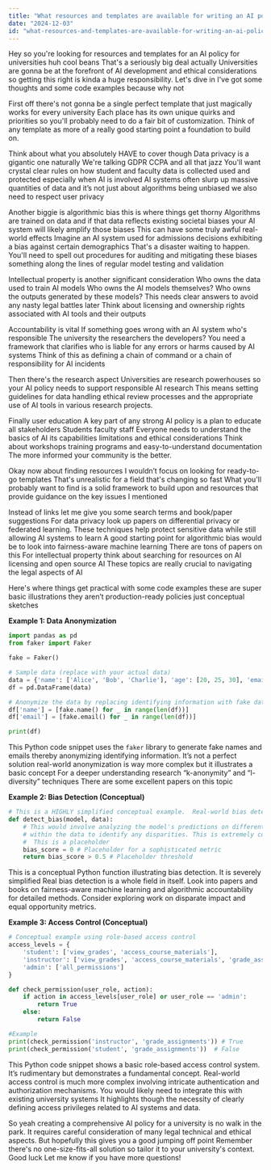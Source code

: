 ```yaml
---
title: "What resources and templates are available for writing an AI policy for universities?"
date: "2024-12-03"
id: "what-resources-and-templates-are-available-for-writing-an-ai-policy-for-universities"
---
```


Hey so you're looking for resources and templates for an AI policy for universities huh cool beans  That's a seriously big deal actually  Universities are gonna be at the forefront of AI development and ethical considerations so getting this right is kinda a huge responsibility.  Let's dive in  I've got some thoughts  and some code examples because why not

First off there's not gonna be a single perfect template that just magically works for every university  Each place has its own unique quirks and priorities so you'll probably need to do a fair bit of customization.  Think of any template as more of a really good starting point a foundation to build on.

Think about what you absolutely HAVE to cover though  Data privacy is a gigantic one naturally  We're talking GDPR CCPA and all that jazz  You'll want crystal clear rules on how student and faculty data is collected used and protected especially when AI is involved  AI systems often slurp up massive quantities of data and it’s not just about algorithms being unbiased we also need to respect user privacy

Another biggie is algorithmic bias  this is where things get thorny  Algorithms are trained on data and if that data reflects existing societal biases your AI system will likely amplify those biases  This can have some truly awful real-world effects  Imagine an AI system used for admissions decisions exhibiting a bias against certain demographics That's a disaster waiting to happen.  You'll need to spell out procedures for auditing and mitigating these biases something along the lines of regular model testing and validation

Intellectual property is another significant consideration Who owns the data used to train AI models  Who owns the AI models themselves? Who owns the outputs generated by these models?  This needs clear answers to avoid any nasty legal battles later  Think about licensing and ownership rights associated with AI tools and their outputs

Accountability is vital  If something goes wrong with an AI system who's responsible The university the researchers the developers?  You need a framework that clarifies who is liable for any errors or harms caused by AI systems   Think of this as defining a chain of command or a chain of responsibility for AI incidents

Then there's the research aspect  Universities are research powerhouses so your AI policy needs to support responsible AI research  This means setting guidelines for data handling ethical review processes and the appropriate use of AI tools in various research projects.

Finally user education  A key part of any strong AI policy is a plan to educate all stakeholders  Students faculty staff  Everyone needs to understand the basics of AI its capabilities limitations and ethical considerations  Think about workshops training programs and easy-to-understand documentation  The more informed your community is the better.


Okay now about finding resources  I wouldn’t focus on looking for ready-to-go templates  That's unrealistic for a field that's changing so fast  What you'll probably want to find is a solid framework to build upon and resources that provide guidance on the key issues I mentioned


Instead of links let me give you some search terms and book/paper suggestions  For data privacy look up papers on differential privacy or federated learning.  These techniques help protect sensitive data while still allowing AI systems to learn  A good starting point for algorithmic bias would be to look into fairness-aware machine learning  There are tons of papers on this  For intellectual property think about searching for resources on AI licensing and open source AI  These topics are really crucial to navigating the legal aspects of AI

Here's where things get practical with some code examples  these are super basic illustrations they aren’t production-ready policies just conceptual sketches


**Example 1: Data Anonymization**


```python
import pandas as pd
from faker import Faker

fake = Faker()

# Sample data (replace with your actual data)
data = {'name': ['Alice', 'Bob', 'Charlie'], 'age': [20, 25, 30], 'email': ['alice@example.com', 'bob@example.com', 'charlie@example.com']}
df = pd.DataFrame(data)

# Anonymize the data by replacing identifying information with fake data
df['name'] = [fake.name() for _ in range(len(df))]
df['email'] = [fake.email() for _ in range(len(df))]

print(df)
```

This Python code snippet uses the `faker` library to generate fake names and emails thereby anonymizing identifying information.  It’s not a perfect solution real-world anonymization is way more complex  but it illustrates a basic concept  For a deeper understanding research “k-anonymity” and “l-diversity” techniques  There are some excellent papers on this topic

**Example 2: Bias Detection (Conceptual)**


```python
# This is a HIGHLY simplified conceptual example.  Real-world bias detection is much more sophisticated.
def detect_bias(model, data):
    # This would involve analyzing the model's predictions on different subgroups
    # within the data to identify any disparities. This is extremely complex.
    #  This is a placeholder
    bias_score = 0 # Placeholder for a sophisticated metric
    return bias_score > 0.5 # Placeholder threshold
```


This is a conceptual Python function illustrating bias detection.  It is severely simplified  Real bias detection is a whole field in itself.  Look into papers and books on fairness-aware machine learning and algorithmic accountability for detailed methods.  Consider exploring work on disparate impact and equal opportunity metrics.

**Example 3:  Access Control (Conceptual)**


```python
# Conceptual example using role-based access control
access_levels = {
    'student': ['view_grades', 'access_course_materials'],
    'instructor': ['view_grades', 'access_course_materials', 'grade_assignments'],
    'admin': ['all_permissions']
}

def check_permission(user_role, action):
    if action in access_levels[user_role] or user_role == 'admin':
        return True
    else:
        return False

#Example
print(check_permission('instructor', 'grade_assignments')) # True
print(check_permission('student', 'grade_assignments'))  # False

```

This Python code snippet shows a basic role-based access control system.  It’s rudimentary but demonstrates a fundamental concept.  Real-world access control is much more complex involving intricate authentication and authorization mechanisms.  You would likely need to integrate this with existing university systems  It highlights though the necessity of clearly defining access privileges related to AI systems and data.


So yeah creating a comprehensive AI policy for a university is no walk in the park.  It requires careful consideration of many legal technical and ethical aspects. But hopefully this gives you a good jumping off point  Remember there's no one-size-fits-all solution so tailor it to your university's context.  Good luck  Let me know if you have more questions!

